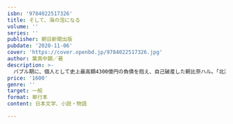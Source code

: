 ```yaml
---
isbn: '9784022517326'
title: そして、海の泡になる
volume: ''
series: ''
publisher: 朝日新聞出版
pubdate: '2020-11-06'
cover: 'https://cover.openbd.jp/9784022517326.jpg'
author: 葉真中顕／著
description: >-
  バブル期に、個人として史上最高額4300億円の負債を抱え、自己破産した朝比奈ハル。「北浜の魔女」と呼ばれた彼女は、平成が終わる年にひっそりと獄死した。和歌山の寒村で生まれ育ったハルは、いかにしてのし上がっていったのか、彼女は果たしてどんな人物だったのか。その生涯を小説に書こうと決めた“私”は、生前の彼女を知る関係者に聞き取りを始める。終戦、バブル崩壊、コロナ禍……。それまでの日常が、決定的に変わってしまうとき、この日本社会に生きる人々はどう振舞ってきたのか。「小説トリッパー」二〇一九年夏号から二〇二〇年春号の連載を、大幅に加筆修正。注目の著者による勝負作。
price: '1600'
genre: ''
target: 一般
format: 単行本
content: 日本文学、小説・物語

---
```


